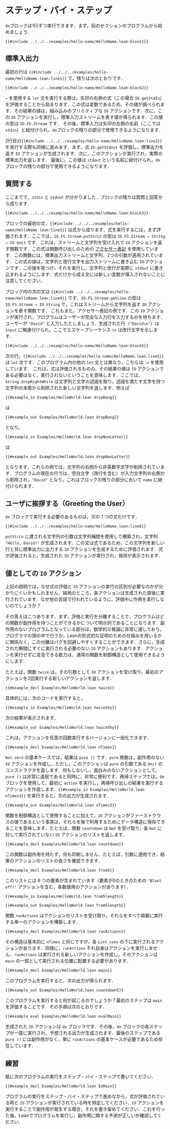 <!--
# Step By Step

A `do` block can be executed one line at a time.
Start with the program from the prior section:
-->
# ステップ・バイ・ステップ

`do`ブロックは1行ずつ実行できます．まず，前のセクションのプログラムから始めましょう．
```lean
{{#include ../../../examples/hello-name/HelloName.lean:block1}}
```

<!--
## Standard IO

The first line is `{{#include ../../../examples/hello-name/HelloName.lean:line1}}`, while the remainder is:
-->
## 標準入出力

最初の行は `{{#include ../../../examples/hello-name/HelloName.lean:line1}}` で，残りは次のとおりです．
```lean
{{#include ../../../examples/hello-name/HelloName.lean:block2}}
```

<!--
To execute a `let` statement that uses a `←`, start by evaluating the expression to the right of the arrow (in this case, `IO.getStdIn`).
Because this expression is just a variable, its value is looked up.
The resulting value is a built-in primitive `IO` action.
The next step is to execute this `IO` action, resulting in a value that represents the standard input stream, which has type `IO.FS.Stream`.
Standard input is then associated with the name to the left of the arrow (here `stdin`) for the remainder of the `do` block.
-->
`←` を使用する `let` 文を実行する際は，矢印の右側の式（この場合 `IO.getStdIn`）を評価することから始まります．この式は変数であるため，その値が調べられます．その結果の値は，組み込みのプリミティブな `IO` アクションです．次に，この `IO` アクションを実行し，標準入力ストリームを表す値が得られます．この値の型は `IO.FS.Stream` です．
その後，標準入力は矢印の左側の名前（ここでは `stdin`）と紐付けられ，`do`ブロックの残りの部分で使用できるようになります．

<!--
Executing the second line, `{{#include ../../../examples/hello-name/HelloName.lean:line2}}`, proceeds similarly.
First, the expression `IO.getStdout` is evaluated, yielding an `IO` action that will return the standard output.
Next, this action is executed, actually returning the standard output.
Finally, this value is associated with the name `stdout` for the remainder of the `do` block.
-->
2行目の`{{#include ../../../examples/hello-name/HelloName.lean:line2}}` を実行する際も同様に進みます．まず，式 `IO.getStdout` を評価し，標準出力を返す `IO` アクションが生成されます．次に，このアクションが実行され，実際の標準出力を返します．
最後に，この値は `stdout` という名前に紐付けられ，`do` ブロックの残りの部分で使用できるようになります．


<!--
## Asking a Question

Now that `stdin` and `stdout` have been found, the remainder of the block consists of a question and an answer:
-->
## 質問する

ここまでで，`stdin` と `stdout` が分かりました．ブロックの残りは質問と回答から成ります．
```lean
{{#include ../../../examples/hello-name/HelloName.lean:block3}}
```

<!--
The first statement in the block, `{{#include ../../../examples/hello-name/HelloName.lean:line3}}`, consists of an expression.
To execute an expression, it is first evaluated.
In this case, `IO.FS.Stream.putStrLn` has type `IO.FS.Stream → String → IO Unit`.
This means that it is a function that accepts a stream and a string, returning an `IO` action.
The expression uses [accessor notation](../getting-to-know/structures.md#behind-the-scenes) for a function call.
This function is applied to two arguments: the standard output stream and a string.
The value of the expression is an `IO` action that will write the string and a newline character to the output stream.
Having found this value, the next step is to execute it, which causes the string and newline to actually be written to `stdout`.
Statements that consist only of expressions do not introduce any new variables.
-->
ブロックの最初の文，`{{#include ../../../examples/hello-name/HelloName.lean:line3}}` は式から成ります．式を実行するには，まず評価されます．ここでは，`IO.FS.Stream.putStrLn` の型は `IO.FS.Stream → String → IO Unit` です．これは，ストリームと文字列を受け入れて `IO` アクションを返す関数です．この式は関数呼び出しのための [アクセサー表記](../getting-to-know/structures.md#behind-the-scenes) を使用しています．この関数には，標準出力ストリームと文字列，2つの引数が適用されています．この式の値は，文字列と改行文字を出力ストリームに書き込む `IO` アクションです．この値を見つけ，それを実行し，文字列と改行が実際に `stdout` に書き込まれるようにします．式だけから成る文には新しい変数が導入されないことに注意してください．

<!--
The next statement in the block is `{{#include ../../../examples/hello-name/HelloName.lean:line4}}`.
`IO.FS.Stream.getLine` has type `IO.FS.Stream → IO String`, which means that it is a function from a stream to an `IO` action that will return a string.
Once again, this is an example of accessor notation.
This `IO` action is executed, and the program waits until the user has typed a complete line of input.
Assume the user writes "`David`".
The resulting line (`"David\n"`) is associated with `input`, where the escape sequence `\n` denotes the newline character.
-->
ブロック内の次の文は `{{#include ../../../examples/hello-name/HelloName.lean:line4}}` です．`IO.FS.Stream.getLine` の型は `IO.FS.Stream → IO String` で，これはストリームから文字列を返す `IO` アクションを表す関数です．
これもまた，アクセサー表記の例です．この `IO` アクションが実行され，プログラムはユーザーが完全な入力行を入力するのを待ちます．ユーザーが `"David"` と入力したとしましょう．生成された行（`"David\n"`）は `input` に関連付けられ，ここでエスケープシーケンス `\n` は改行文字を示します．
```lean
{{#include ../../../examples/hello-name/HelloName.lean:block5}}
```

<!--
The next line, `{{#include ../../../examples/hello-name/HelloName.lean:line5}}`, is a `let` statement.
Unlike the other `let` statements in this program, it uses `:=` instead of `←`.
This means that the expression will be evaluated, but the resulting value need not be an `IO` action and will not be executed.
In this case, `String.dropRightWhile` takes a string and a predicate over characters and returns a new string from which all the characters at the end of the string that satisfy the predicate have been removed.
For example,
-->
次の行，`{{#include ../../../examples/hello-name/HelloName.lean:line5}}` は `let` 文です．このプログラム内の他の `let` 文とは異なり，こちらは `:=` を使用しています．
これは，式は評価されるものの，その結果の値は `IO` アクションである必要はなく，実行されないということを意味します．ここでは，`String.dropRightWhile` は文字列と文字の述語を取り，述語を満たす文字を持つ文字列の末尾から削除された新しい文字列を返します．例えば
```lean
{{#example_in Examples/HelloWorld.lean dropBang}}
```
<!--
yields
-->
は
```output info
{{#example_out Examples/HelloWorld.lean dropBang}}
```
<!--
and
-->
となり，
```lean
{{#example_in Examples/HelloWorld.lean dropNonLetter}}
```
<!--
yields
-->
は
```output info
{{#example_out Examples/HelloWorld.lean dropNonLetter}}
```
<!--
in which all non-alphanumeric characters have been removed from the right side of the string.
In the current line of the program, whitespace characters (including the newline) are removed from the right side of the input string, resulting in `"David"`, which is associated with `name` for the remainder of the block.
-->
となります．これらの例では，文字列の右側から非英数字文字が削除されています．プログラムの現在の行では，空白文字（改行を含む）が入力文字列の右側から削除され，`"David"` となり，これはブロックの残りの部分において `name` に紐付けられます．


<!--
## Greeting the User

All that remains to be executed in the `do` block is a single statement:
-->

## ユーザに挨拶する（Greeting the User）

`do` ブロックで実行する必要のあるものは，次の 1 つの文だけです．
```lean
{{#include ../../../examples/hello-name/HelloName.lean:line6}}
```
<!--
The string argument to `putStrLn` is constructed via string interpolation, yielding the string `"Hello, David!"`.
Because this statement is an expression, it is evaluated to yield an `IO` action that will print this string with a newline to standard output.
Once the expression has been evaluated, the resulting `IO` action is executed, resulting in the greeting.
-->
`putStrLn` に渡される文字列の引数は文字列補間を使用して構築され，文字列 `"Hello, David!"` が生成されます．この文は式であるため，この文字列を新しい行と共に標準出力に出力する `IO` アクションを生成するために評価されます．式が評価されると，生成された `IO` アクションが実行され，挨拶が表示されます．


<!--
## `IO` Actions as Values

In the above description, it can be difficult to see why the distinction between evaluating expressions and executing `IO` actions is necessary.
After all, each action is executed immediately after it is produced.
Why not simply carry out the effects during evaluation, as is done in other languages?
-->
## 値としての `IO` アクション

上記の説明では，なぜ式の評価と `IO` アクションの実行の区別が必要なのかが分かりにくいかもしれません．結局のところ，各アクションは生成された直後に実行されています．なぜ他の言語で行われているように，評価中に作用を実行しないのでしょうか？

<!--
The answer is twofold.
First off, separating evaluation from execution means that programs must be explicit about which functions can have side effects.
Because the parts of the program that do not have effects are much more amenable to mathematical reasoning, whether in the heads of programmers or using Lean's facilities for formal proof, this separation can make it easier to avoid bugs.
Secondly, not all `IO` actions need be executed at the time that they come into existence.
The ability to mention an action without carrying it out allows ordinary functions to be used as control structures.
-->
その答えは二つあります．まず，評価と実行を分離することで，プログラムはどの関数が副作用を持つことができるかについて明示的であることになります．副作用のないプログラムとなっている部分は，数学的な推論に非常に適しており，プログラマの頭の中で行うか，Leanの形式的な証明のための仕組みを用いるかに関係なく，この分離はバグを回避しやすくすることができます．さらに，生成された瞬間にすぐに実行される必要のない `IO` アクションもあります．アクションを実行せずに言及できる能力は，通常の関数を制御構造として使用できるようにします．

<!--
For instance, the function `twice` takes an `IO` action as its argument, returning a new action that will execute the first one twice.
-->
たとえば，関数 `twice` は，その引数として `IO` アクションを受け取り，最初のアクションを2回実行する新しいアクションを返します．
```lean
{{#example_decl Examples/HelloWorld.lean twice}}
```
<!--
For instance, executing
-->
具体的には，次のコードを実行すると，
```lean
{{#example_in Examples/HelloWorld.lean twiceShy}}
```
<!--
results in
-->
次の結果が表示されます．
```output info
{{#example_out Examples/HelloWorld.lean twiceShy}}
```
<!--
being printed.
This can be generalized to a version that runs the underlying action any number of times:
-->
これは，アクションを任意の回数実行するバージョンに一般化できます．
```lean
{{#example_decl Examples/HelloWorld.lean nTimes}}
```

<!--
In the base case for `Nat.zero`, the result is `pure ()`.
The function `pure` creates an `IO` action that has no side effects, but returns `pure`'s argument, which in this case is the constructor for `Unit`.
As an action that does nothing and returns nothing interesting, `pure ()` is at the same time utterly boring and very useful.
In the recursive step, a `do` block is used to create an action that first executes `action` and then executes the result of the recursive call.
Executing `{{#example_in Examples/HelloWorld.lean nTimes3}}` causes the following output:
-->
`Nat.zero` の基本ケースでは，結果は `pure ()` です．`pure` 関数は，副作用のない `IO` アクションを作成し，ただし，このアクションは `pure` の引数である `Unit` のコンストラクタを返します．何もしないし，面白みのないアクションとして，`pure ()` は非常に退屈であると同時に，非常に便利です．再帰ステップでは，`do` ブロックを使用して，最初に `action` を実行し，再帰呼び出しの結果を実行するアクションを作成します．`{{#example_in Examples/HelloWorld.lean nTimes3}}` を実行すると，次の出力が生成されます．
```output info
{{#example_out Examples/HelloWorld.lean nTimes3}}
```

<!--
In addition to using functions as control structures, the fact that `IO` actions are first-class values means that they can be saved in data structures for later execution.
For instance, the function `countdown` takes a `Nat` and returns a list of unexecuted `IO` actions, one for each `Nat`:
-->
関数を制御構造として使用することに加えて，`IO` アクションがファーストクラスの値であるという事実は，それらを後で利用するためにデータ構造に保存できることを意味します．たとえば，関数 `countdown` は `Nat` を受け取り，各 `Nat` に対して実行されていない `IO` アクションのリストを返します．
```lean
{{#example_decl Examples/HelloWorld.lean countdown}}
```

<!--
This function has no side effects, and does not print anything.
For example, it can be applied to an argument, and the length of the resulting list of actions can be checked:
-->
この関数は副作用を持たず，何も印刷しません．たとえば，引数に適用でき，結果のアクションのリストの長さを確認できます．
```lean
{{#example_decl Examples/HelloWorld.lean from5}}
```

<!--
This list contains six elements (one for each number, plus a `"Blast off!"` action for zero):
-->
このリストには 6 つの要素が含まれています（要素が0のときのための `"Blast off!"` アクションを含む，各数値用のアクションがあります）．

```lean
{{#example_in Examples/HelloWorld.lean from5length}}
```
```output info
{{#example_out Examples/HelloWorld.lean from5length}}
```

<!--
The function `runActions` takes a list of actions and constructs a single action that runs them all in order:
-->
関数 `runActions` はアクションのリストを受け取り，それらをすべて順番に実行する単一のアクションを構築します．
```lean
{{#example_decl Examples/HelloWorld.lean runActions}}
```

<!--
Its structure is essentially the same as that of `nTimes`, except instead of having one action that is executed for each `Nat.succ`, the action under each `List.cons` is to be executed.
Similarly, `runActions` does not itself run the actions.
It creates a new action that will run them, and that action must be placed in a position where it will be executed as a part of `main`:
-->
その構造は基本的に `nTimes` と同じですが，各 `List.cons` の下に実行されるアクションがあります．同様に，`runActions` それ自身はアクションを実行しません．`runActions` は実行される新しいアクションを作成し，そのアクションは `main` の一部として実行される位置に配置する必要があります．

```lean
{{#example_decl Examples/HelloWorld.lean main}}
```
<!--
Running this program results in the following output:
-->
このプログラムを実行すると，次の出力が得られます．
```output info
{{#example_out Examples/HelloWorld.lean countdown5}}
```

<!--
What happens when this program is run?
The first step is to evaluate `main`. That occurs as follows:
-->
このプログラムを実行すると何が起こるのでしょうか？最初のステップは `main` を評価することです．その手順は次のとおりです．
```lean
{{#example_eval Examples/HelloWorld.lean evalMain}}
```

<!--
The resulting `IO` action is a `do` block.
Each step of the `do` block is then executed, one at a time, yielding the expected output.
The final step, `pure ()`, does not have any effects, and it is only present because the definition of `runActions` needs a base case.
-->
生成された `IO` アクションは `do` ブロックです．その後，`do` ブロックの各ステップが一度に実行され，予想される出力が生成されます．最後のステップである `pure ()` には副作用がなく，単に `runActions` の基本ケースが必要であるため存在しています．

<!--
## Exercise

Step through the execution of the following program on a piece of paper:
-->
## 練習

紙に次のプログラムの実行をステップ・バイ・ステップで書いてください．
```lean
{{#example_decl Examples/HelloWorld.lean ExMain}}
```

<!--
While stepping through the program's execution, identify when an expression is being evaluated and when an `IO` action is being executed.
When executing an `IO` action results in a side effect, write it down.
After doing this, run the program with Lean and double-check that your predictions about the side effects were correct.
-->
プログラムの実行をステップ・バイ・ステップで進めながら，式が評価されている時と `IO` アクションが実行されている時を特定してください．`IO` アクションを実行することで副作用が発生する場合，それを書き留めてください．これを行った後，Leanでプログラムを実行し，副作用に関する予測が正しいか確認してください．

